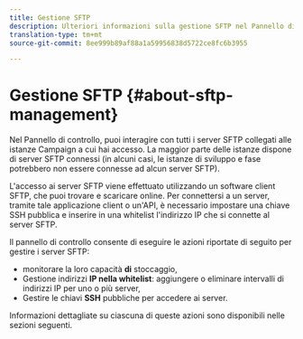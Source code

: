 ```yaml
---
title: Gestione SFTP
description: Ulteriori informazioni sulla gestione SFTP nel Pannello di controllo
translation-type: tm+mt
source-git-commit: 8ee999b89af88a1a59956838d5722ce8fc6b3955

---
```



# Gestione SFTP {#about-sftp-management}

Nel Pannello di controllo, puoi interagire con tutti i server SFTP collegati alle istanze Campaign a cui hai accesso. La maggior parte delle istanze dispone di server SFTP connessi (in alcuni casi, le istanze di sviluppo e fase potrebbero non essere connesse ad alcun server SFTP).

L'accesso ai server SFTP viene effettuato utilizzando un software client SFTP, che puoi trovare e scaricare online. Per connettersi a un server, tramite tale applicazione client o un'API, è necessario impostare una chiave SSH pubblica e inserire in una whitelist l'indirizzo IP che si connette al server SFTP.

Il pannello di controllo consente di eseguire le azioni riportate di seguito per gestire i server SFTP:

* monitorare la loro capacità **di** stoccaggio,
* Gestione indirizzi **IP nella whitelist**: aggiungere o eliminare intervalli di indirizzi IP per uno o più server,
* Gestire le chiavi **SSH** pubbliche per accedere ai server.

Informazioni dettagliate su ciascuna di queste azioni sono disponibili nelle sezioni seguenti.
